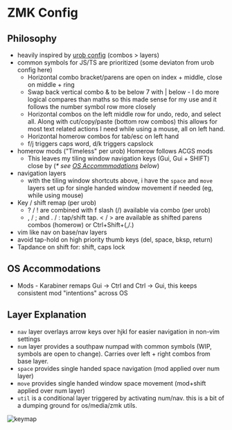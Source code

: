 # ZMK Config

## Philosophy

- heavily inspired by [urob config](https://github.com/urob/zmk-config) (combos > layers)
- common symbols for JS/TS are prioritized (some deviaton from urob config here)
  - Horizontal combo bracket/parens are open on index + middle, close on middle + ring
  - Swap back vertical combo & to be below 7 with | below - I do more logical compares than maths so this made sense for my use and it follows the number symbol row more closely
  - Horizontal combos on the left middle row for undo, redo, and select all. Along with cut/copy/paste (bottom row combos) this allows for most text related actions I need while using a mouse, all on left hand.
  - Horizontal homerow combos for tab/esc on left hand
  - f/j triggers caps word, d/k triggers capslock
- homerow mods ("Timeless" per urob) Homerow follows ACGS mods
  - This leaves my tiling window navigation keys (Gui, Gui + SHIFT) close by (_\* see [OS Accommmodations](#os-accommodations) below_)
- navigation layers
  - with the tiling window shortcuts above, i have the `space` and `move` layers set up for single handed window movement if needed (eg, while using mouse)
- Key / shift remap (per urob)
  - ? / ! are combined with f slash (/) available via combo (per urob)
  - , / ; and . / : tap/shift tap. < / > are available as shifted parens combos (homerow) or Ctrl+Shift+(,/.)
- vim like nav on base/nav layers
- avoid tap-hold on high priority thumb keys (del, space, bksp, return)
- Tapdance on shift for: shift, caps lock

## OS Accommodations

- Mods - Karabiner remaps Gui -> Ctrl and Ctrl -> Gui, this keeps consistent mod "intentions" across OS

## Layer Explanation

- `nav` layer overlays arrow keys over hjkl for easier navigation in non-vim settings
- `num` layer provides a southpaw numpad with common symbols (WIP, symbols are open to change). Carries over left + right combos from base layer.
- `space` provides single handed space navigation (mod applied over num layer)
- `move` provides single handed window space movement (mod+shift applied over num layer)
- `util` is a conditional layer triggered by activating num/nav. this is a bit of a dumping ground for os/media/zmk utils.

![keymap](/draw/lily58.svg)

